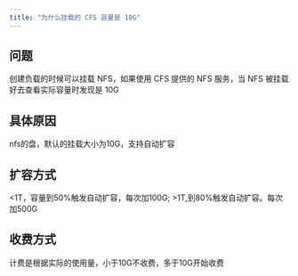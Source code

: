 ```yaml
---
title: "为什么挂载的 CFS 容量是 10G"
---
```


## 问题

创建负载的时候可以挂载 NFS，如果使用 CFS 提供的 NFS 服务，当 NFS 被挂载好去查看实际容量时发现是 10G

## 具体原因

nfs的盘，默认的挂载大小为10G，支持自动扩容

## 扩容方式

<1T，容量到50%触发自动扩容，每次加100G; >1T,到80%触发自动扩容。每次加500G

## 收费方式

计费是根据实际的使用量，小于10G不收费，多于10G开始收费